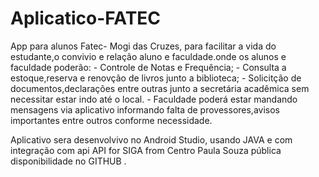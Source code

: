 # Aplicatico-FATEC


App para alunos Fatec- Mogi das Cruzes, para facilitar a vida do estudante,o convivio e relação aluno e faculdade.onde os alunos e faculdade poderão:
      - Controle de Notas e Frequência;
      - Consulta a estoque,reserva e renovção de livros junto a biblioteca;
      - Solicitção de documentos,declarações entre outras junto a secretária acadêmica sem necessitar estar indo até o local.
      - Faculdade poderá estar mandando mensagens via aplicativo informando falta de provessores,avisos importantes entre outros conforme necessidade.
      
      
Aplicativo sera desenvolvivo no Android Studio, usando JAVA e com integração com api API for SIGA from Centro Paula Souza pública disponibilidade no GITHUB .
